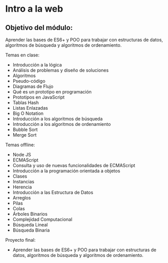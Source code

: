 # Intro a la web


## Objetivo del módulo:
Aprender las bases de ES6+ y POO para trabajar con estructuras de datos, algoritmos de búsqueda y algoritmos de ordenamiento.

Temas en clase:
- Introducción a la lógica
- Análisis de problemas y diseño de soluciones
- Algoritmos
- Pseudo-código
- Diagramas de Flujo
- Qué es un prototipo en programación
- Prototipos en JavaScript
- Tablas Hash
- Listas Enlazadas
- Big O Notation
- Introducción a los algoritmos de búsqueda
- Introducción a los algoritmos de ordenamiento
- Bubble Sort
- Merge Sort


Temas offline: 
- Node JS
- ECMAScript
- Consulta y uso de nuevas funcionalidades de ECMAScript
- Introducción a la programación orientada a objetos
- Clases
- Instancias
- Herencia
- Introducción a las Estructura de Datos
- Arreglos
- Pilas
- Colas
- Árboles Binarios
- Complejidad Computacional
- Búsqueda Lineal
- Búsqueda Binaria 


Proyecto final:
- Aprender las bases de ES6+ y POO para trabajar con estructuras de datos, algoritmos de búsqueda y algoritmos de ordenamiento.